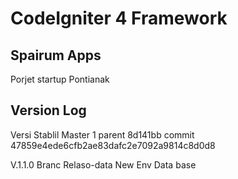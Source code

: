 # CodeIgniter 4 Framework

## Spairum Apps

Porjet startup Pontianak

## Version Log

Versi Stablil Master
1 parent 8d141bb commit 47859e4ede6cfb2ae83dafc2e7092a9814c8d0d8

V.1.1.0
Branc Relaso-data
New Env Data base